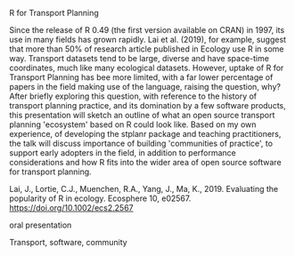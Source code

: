 <!--a title -->
R for Transport Planning

<!--an abstract 1200 characters max-->
Since the release of R 0.49 (the first version available on CRAN) in 1997, its use in many fields has grown rapidly.
Lai et al. (2019), for example, suggest that more than 50% of research article published in Ecology use R in some way.
Transport datasets tend to be large, diverse and have space-time coordinates, much like many ecological datasets.
However, uptake of R for Transport Planning has bee more limited, with a far lower percentage of papers in the field making use of the language, raising the question, why?
After briefly exploring this question, with reference to the history of transport planning practice, and its domination by a few software products, this presentation will sketch an outline of what an open source transport planning 'ecosystem' based on R could look like.
Based on my own experience, of developing the stplanr package and teaching practitioners, the talk will discuss importance of building 'communities of practice', to support early adopters in the field, in addition to performance considerations and how R fits into the wider area of open source software for transport planning.
<!--
Of course, performance is also important.
The talk will conclude by outlining recent developments in the wider area of open source software for transport planning, and its implications for people who currently use, or want to use, R for transport planning research and practice.
-->

Lai, J., Lortie, C.J., Muenchen, R.A., Yang, J., Ma, K., 2019. Evaluating the popularity of R in ecology. Ecosphere 10, e02567. https://doi.org/10.1002/ecs2.2567

<!--a type (tutorial/oral presentation/lightning talk/poster)-->
oral presentation
<!-- a topic; just one-->



<!-- key words-->
Transport, software, community

<!--JN ideas for the talk
1. create a repo with our setup, including style files, travis setup, etc. and the instructions on how to start
2. explain our setup during the talk (bookdown, GitHub, travis, etc.)
3. explain our working system (e.g. gitter, Skype meeting, use of GitHub issues)
4. show some issues (e.g. having HTML and pdf, too wide code chunks outputs, ...)
5. show how writing a book influence other packages (on a few examples, e.g. including tmap)
-->